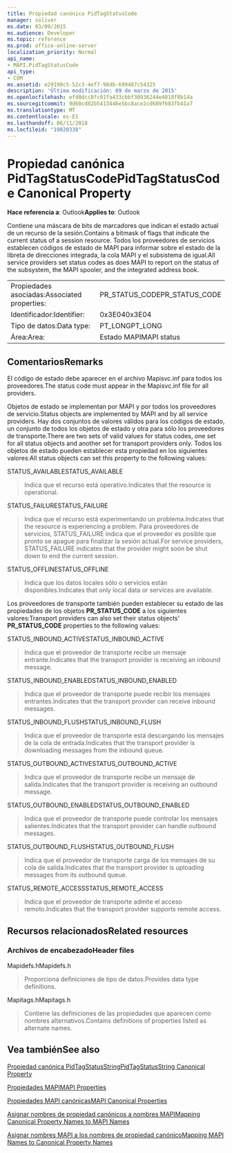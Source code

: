 ```yaml
---
title: Propiedad canónica PidTagStatusCode
manager: soliver
ms.date: 03/09/2015
ms.audience: Developer
ms.topic: reference
ms.prod: office-online-server
localization_priority: Normal
api_name:
- MAPI.PidTagStatusCode
api_type:
- COM
ms.assetid: e29190c5-52c3-4ef7-98db-699487c54325
description: 'Última modificación: 09 de marzo de 2015'
ms.openlocfilehash: efd0dcc8fc01fa433cbbf30936244e4818f8b14a
ms.sourcegitcommit: 9d60cd82b5413446e5bc8ace2cd689f683fb41a7
ms.translationtype: MT
ms.contentlocale: es-ES
ms.lasthandoff: 06/11/2018
ms.locfileid: "19820338"
---
```

# <a name="pidtagstatuscode-canonical-property"></a><span data-ttu-id="998f9-103">Propiedad canónica PidTagStatusCode</span><span class="sxs-lookup"><span data-stu-id="998f9-103">PidTagStatusCode Canonical Property</span></span>

  
  
<span data-ttu-id="998f9-104">**Hace referencia a**: Outlook</span><span class="sxs-lookup"><span data-stu-id="998f9-104">**Applies to**: Outlook</span></span> 
  
<span data-ttu-id="998f9-105">Contiene una máscara de bits de marcadores que indican el estado actual de un recurso de la sesión.</span><span class="sxs-lookup"><span data-stu-id="998f9-105">Contains a bitmask of flags that indicate the current status of a session resource.</span></span> <span data-ttu-id="998f9-106">Todos los proveedores de servicios establecen códigos de estado de MAPI para informar sobre el estado de la libreta de direcciones integrada, la cola MAPI y el subsistema de igual.</span><span class="sxs-lookup"><span data-stu-id="998f9-106">All service providers set status codes as does MAPI to report on the status of the subsystem, the MAPI spooler, and the integrated address book.</span></span>
  
|||
|:-----|:-----|
|<span data-ttu-id="998f9-107">Propiedades asociadas:</span><span class="sxs-lookup"><span data-stu-id="998f9-107">Associated properties:</span></span>  <br/> |<span data-ttu-id="998f9-108">PR_STATUS_CODE</span><span class="sxs-lookup"><span data-stu-id="998f9-108">PR_STATUS_CODE</span></span>  <br/> |
|<span data-ttu-id="998f9-109">Identificador:</span><span class="sxs-lookup"><span data-stu-id="998f9-109">Identifier:</span></span>  <br/> |<span data-ttu-id="998f9-110">0x3E04</span><span class="sxs-lookup"><span data-stu-id="998f9-110">0x3E04</span></span>  <br/> |
|<span data-ttu-id="998f9-111">Tipo de datos:</span><span class="sxs-lookup"><span data-stu-id="998f9-111">Data type:</span></span>  <br/> |<span data-ttu-id="998f9-112">PT_LONG</span><span class="sxs-lookup"><span data-stu-id="998f9-112">PT_LONG</span></span>  <br/> |
|<span data-ttu-id="998f9-113">Área:</span><span class="sxs-lookup"><span data-stu-id="998f9-113">Area:</span></span>  <br/> |<span data-ttu-id="998f9-114">Estado MAPI</span><span class="sxs-lookup"><span data-stu-id="998f9-114">MAPI status</span></span>  <br/> |
   
## <a name="remarks"></a><span data-ttu-id="998f9-115">Comentarios</span><span class="sxs-lookup"><span data-stu-id="998f9-115">Remarks</span></span>

<span data-ttu-id="998f9-116">El código de estado debe aparecer en el archivo Mapisvc.inf para todos los proveedores.</span><span class="sxs-lookup"><span data-stu-id="998f9-116">The status code must appear in the Mapisvc.inf file for all providers.</span></span> 
  
<span data-ttu-id="998f9-117">Objetos de estado se implementan por MAPI y por todos los proveedores de servicio.</span><span class="sxs-lookup"><span data-stu-id="998f9-117">Status objects are implemented by MAPI and by all service providers.</span></span> <span data-ttu-id="998f9-118">Hay dos conjuntos de valores válidos para los códigos de estado, un conjunto de todos los objetos de estado y otra para sólo los proveedores de transporte.</span><span class="sxs-lookup"><span data-stu-id="998f9-118">There are two sets of valid values for status codes, one set for all status objects and another set for transport providers only.</span></span> <span data-ttu-id="998f9-119">Todos los objetos de estado pueden establecer esta propiedad en los siguientes valores:</span><span class="sxs-lookup"><span data-stu-id="998f9-119">All status objects can set this property to the following values:</span></span>
  
<span data-ttu-id="998f9-120">STATUS_AVAILABLE</span><span class="sxs-lookup"><span data-stu-id="998f9-120">STATUS_AVAILABLE</span></span> 
  
> <span data-ttu-id="998f9-121">Indica que el recurso está operativo.</span><span class="sxs-lookup"><span data-stu-id="998f9-121">Indicates that the resource is operational.</span></span>
    
<span data-ttu-id="998f9-122">STATUS_FAILURE</span><span class="sxs-lookup"><span data-stu-id="998f9-122">STATUS_FAILURE</span></span> 
  
> <span data-ttu-id="998f9-123">Indica que el recurso está experimentando un problema.</span><span class="sxs-lookup"><span data-stu-id="998f9-123">Indicates that the resource is experiencing a problem.</span></span> <span data-ttu-id="998f9-124">Para proveedores de servicios, STATUS_FAILURE indica que el proveedor es posible que pronto se apague para finalizar la sesión actual.</span><span class="sxs-lookup"><span data-stu-id="998f9-124">For service providers, STATUS_FAILURE indicates that the provider might soon be shut down to end the current session.</span></span>
    
<span data-ttu-id="998f9-125">STATUS_OFFLINE</span><span class="sxs-lookup"><span data-stu-id="998f9-125">STATUS_OFFLINE</span></span> 
  
> <span data-ttu-id="998f9-126">Indica que los datos locales sólo o servicios están disponibles.</span><span class="sxs-lookup"><span data-stu-id="998f9-126">Indicates that only local data or services are available.</span></span>
    
<span data-ttu-id="998f9-127">Los proveedores de transporte también pueden establecer su estado de las propiedades de los objetos **PR_STATUS_CODE** a los siguientes valores:</span><span class="sxs-lookup"><span data-stu-id="998f9-127">Transport providers can also set their status objects' **PR_STATUS_CODE** properties to the following values:</span></span> 
  
<span data-ttu-id="998f9-128">STATUS_INBOUND_ACTIVE</span><span class="sxs-lookup"><span data-stu-id="998f9-128">STATUS_INBOUND_ACTIVE</span></span> 
  
> <span data-ttu-id="998f9-129">Indica que el proveedor de transporte recibe un mensaje entrante.</span><span class="sxs-lookup"><span data-stu-id="998f9-129">Indicates that the transport provider is receiving an inbound message.</span></span> 
    
<span data-ttu-id="998f9-130">STATUS_INBOUND_ENABLED</span><span class="sxs-lookup"><span data-stu-id="998f9-130">STATUS_INBOUND_ENABLED</span></span> 
  
> <span data-ttu-id="998f9-131">Indica que el proveedor de transporte puede recibir los mensajes entrantes.</span><span class="sxs-lookup"><span data-stu-id="998f9-131">Indicates that the transport provider can receive inbound messages.</span></span>
    
<span data-ttu-id="998f9-132">STATUS_INBOUND_FLUSH</span><span class="sxs-lookup"><span data-stu-id="998f9-132">STATUS_INBOUND_FLUSH</span></span> 
  
> <span data-ttu-id="998f9-133">Indica que el proveedor de transporte está descargando los mensajes de la cola de entrada.</span><span class="sxs-lookup"><span data-stu-id="998f9-133">Indicates that the transport provider is downloading messages from the inbound queue.</span></span>
    
<span data-ttu-id="998f9-134">STATUS_OUTBOUND_ACTIVE</span><span class="sxs-lookup"><span data-stu-id="998f9-134">STATUS_OUTBOUND_ACTIVE</span></span> 
  
> <span data-ttu-id="998f9-135">Indica que el proveedor de transporte recibe un mensaje de salida.</span><span class="sxs-lookup"><span data-stu-id="998f9-135">Indicates that the transport provider is receiving an outbound message.</span></span> 
    
<span data-ttu-id="998f9-136">STATUS_OUTBOUND_ENABLED</span><span class="sxs-lookup"><span data-stu-id="998f9-136">STATUS_OUTBOUND_ENABLED</span></span> 
  
> <span data-ttu-id="998f9-137">Indica que el proveedor de transporte puede controlar los mensajes salientes.</span><span class="sxs-lookup"><span data-stu-id="998f9-137">Indicates that the transport provider can handle outbound messages.</span></span>
    
<span data-ttu-id="998f9-138">STATUS_OUTBOUND_FLUSH</span><span class="sxs-lookup"><span data-stu-id="998f9-138">STATUS_OUTBOUND_FLUSH</span></span> 
  
> <span data-ttu-id="998f9-139">Indica que el proveedor de transporte carga de los mensajes de su cola de salida.</span><span class="sxs-lookup"><span data-stu-id="998f9-139">Indicates that the transport provider is uploading messages from its outbound queue.</span></span>
    
<span data-ttu-id="998f9-140">STATUS_REMOTE_ACCESS</span><span class="sxs-lookup"><span data-stu-id="998f9-140">STATUS_REMOTE_ACCESS</span></span> 
  
> <span data-ttu-id="998f9-141">Indica que el proveedor de transporte admite el acceso remoto.</span><span class="sxs-lookup"><span data-stu-id="998f9-141">Indicates that the transport provider supports remote access.</span></span>
    
## <a name="related-resources"></a><span data-ttu-id="998f9-142">Recursos relacionados</span><span class="sxs-lookup"><span data-stu-id="998f9-142">Related resources</span></span>

### <a name="header-files"></a><span data-ttu-id="998f9-143">Archivos de encabezado</span><span class="sxs-lookup"><span data-stu-id="998f9-143">Header files</span></span>

<span data-ttu-id="998f9-144">Mapidefs.h</span><span class="sxs-lookup"><span data-stu-id="998f9-144">Mapidefs.h</span></span>
  
> <span data-ttu-id="998f9-145">Proporciona definiciones de tipo de datos.</span><span class="sxs-lookup"><span data-stu-id="998f9-145">Provides data type definitions.</span></span>
    
<span data-ttu-id="998f9-146">Mapitags.h</span><span class="sxs-lookup"><span data-stu-id="998f9-146">Mapitags.h</span></span>
  
> <span data-ttu-id="998f9-147">Contiene las definiciones de las propiedades que aparecen como nombres alternativos.</span><span class="sxs-lookup"><span data-stu-id="998f9-147">Contains definitions of properties listed as alternate names.</span></span>
    
## <a name="see-also"></a><span data-ttu-id="998f9-148">Vea también</span><span class="sxs-lookup"><span data-stu-id="998f9-148">See also</span></span>



[<span data-ttu-id="998f9-149">Propiedad canónica PidTagStatusString</span><span class="sxs-lookup"><span data-stu-id="998f9-149">PidTagStatusString Canonical Property</span></span>](pidtagstatusstring-canonical-property.md)


[<span data-ttu-id="998f9-150">Propiedades MAPI</span><span class="sxs-lookup"><span data-stu-id="998f9-150">MAPI Properties</span></span>](mapi-properties.md)
  
[<span data-ttu-id="998f9-151">Propiedades MAPI canónicas</span><span class="sxs-lookup"><span data-stu-id="998f9-151">MAPI Canonical Properties</span></span>](mapi-canonical-properties.md)
  
[<span data-ttu-id="998f9-152">Asignar nombres de propiedad canónicos a nombres MAPI</span><span class="sxs-lookup"><span data-stu-id="998f9-152">Mapping Canonical Property Names to MAPI Names</span></span>](mapping-canonical-property-names-to-mapi-names.md)
  
[<span data-ttu-id="998f9-153">Asignar nombres MAPI a los nombres de propiedad canónico</span><span class="sxs-lookup"><span data-stu-id="998f9-153">Mapping MAPI Names to Canonical Property Names</span></span>](mapping-mapi-names-to-canonical-property-names.md)

